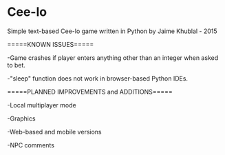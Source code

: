 # Cee-lo
Simple text-based Cee-lo game written in Python
by Jaime Khublal - 2015

=====KNOWN ISSUES=====

-Game crashes if player enters anything other than an integer when asked to bet.

-"sleep" function does not work in browser-based Python IDEs.

=====PLANNED IMPROVEMENTS and ADDITIONS=====

-Local multiplayer mode

-Graphics

-Web-based and mobile versions

-NPC comments
